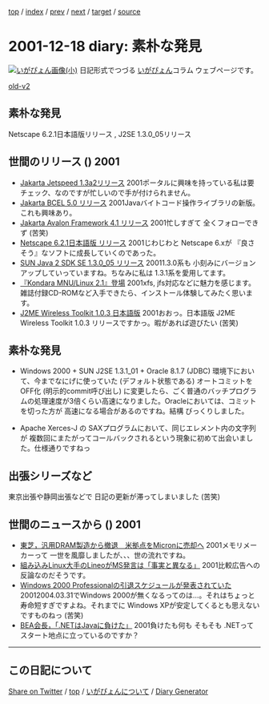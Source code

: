 [top](https://igapyon.github.io/diary/) 
 / [index](https://igapyon.github.io/diary/2001/index.html) 
 / [prev](https://igapyon.github.io/diary/2001/ig011212.html) 
 / [next](https://igapyon.github.io/diary/2001/ig011220.html) 
 / [target](https://igapyon.github.io/diary/2001/ig011218.html) 
 / [source](https://github.com/igapyon/diary/blob/gh-pages/2001/ig011218.html.src.md) 

2001-12-18 diary: 素朴な発見
=====================================================================================================
[![いがぴょん画像(小)](https://igapyon.github.io/diary/images/iga200306s.jpg "いがぴょん")](https://igapyon.github.io/diary/memo/memoigapyon.html) 日記形式でつづる [いがぴょん](https://igapyon.github.io/diary/memo/memoigapyon.html)コラム ウェブページです。

[old-v2](ig011218-orig.html)

## 素朴な発見

Netscape 6.2.1日本語版リリース , J2SE 1.3.0_05リリース


## 世間のリリース () 2001

* [Jakarta Jetspeed 1.3a2リリース](http://jakarta.apache.org/jetspeed/site/index.html)  2001ポータルに興味を持っている私は要チェック、なのですが忙しいので手が付けられません。
* [Jakarta BCEL 5.0 リリース](http://jakarta.apache.org/bcel/)  2001Javaバイトコード操作ライブラリの新版。これも興味あり。
* [Jakarta Avalon Framework 4.1 リリース](http://jakarta.apache.org/builds/jakarta-avalon/release/framework/)  2001忙しすぎて 全くフォローできず (苦笑)
* [Netscape 6.2.1日本語版 リリース](http://www.forest.impress.co.jp/article/2001/12/14/netscape621j.html)  2001じわじわと Netscape 6.xが 『良さそう』なソフトに成長していくのであった。
* [SUN Java 2 SDK SE 1.3.0_05 リリース](http://java.sun.com/products/archive/j2se/1.3.0_05/index.html)  20011.3.0系も 小刻みにバージョンアップしていっていますね。ちなみに私は 1.3.1系を愛用してます。
* [『Kondara MNU/Linux 2.1』登場](http://linux.ascii24.com/linux/news/today/2001/12/14/632069-000.html)  2001xfs, jfs対応などに魅力を感じます。雑誌付録CD-ROMなど入手できたら、インストール体験してみたく思います。
* [J2ME Wireless Toolkit 1.0.3 日本語版](http://java.sun.com/products/j2mewtoolkit/ja_download.html)  2001おおっ。日本語版 J2ME Wireless Toolkit 1.0.3 リリースですかっ。暇があれば遊びたい (苦笑)

## 素朴な発見

* Windows 2000 + SUN J2SE 1.3.1_01 + Oracle 8.1.7 (JDBC) 環境下において、今までなにげに使っていた
  (デフォルト状態である) オートコミットを OFF化 (明示的commit呼び出し) に変更したら、ごく普通のバッチプログラムの処理速度が3倍くらい高速になりました。Oracleにおいては、コミットを切った方が
  高速になる場合があるのですね。結構 びっくりしました。
  
* Apache Xerces-J の SAXプログラムにおいて、同じエレメント内の文字列が 複数回にまたがってコールバックされるという現象に初めて出会いました。仕様通りですねっ

## 出張シリーズなど

東京出張や静岡出張などで 日記の更新が滞ってしまいました (苦笑)

## 世間のニュースから () 2001

* [東芝，汎用DRAM製造から撤退　米拠点をMicronに売却へ](http://www.zdnet.co.jp/news/bursts/0112/18/08.html)  2001メモリメーカーって 一世を風靡しましたが、、、世の流れですね。
* [組み込みLinux大手のLineoがMS発言は「事実と異なる」](http://www.zdnet.co.jp/news/0112/18/b_1217_05.html)  2001比較広告への反論なのだそうです。
* [Windows 2000 Professionalの引退スケジュールが発表されていた](http://www.zdnet.co.jp/news/0112/18/b_1217_01.html)  20012004.03.31でWindows 2000が無くなるってのは…。それはちょっと寿命短すぎですよね。それまでに Windows XPが安定してくるとも思えないですものねっ (苦笑)
* [BEA会長，「.NETはJavaに負けた」](http://www.zdnet.co.jp/news/0112/12/b_1211_08.html)  2001負けたも何も そもそも .NETって スタート地点に立っているのですか？

----------------------------------------------------------------------------------------------------

## この日記について

[Share on Twitter](https://twitter.com/intent/tweet?hashtags=igapyon%2Cdiary%2C%E3%81%84%E3%81%8C%E3%81%B4%E3%82%87%E3%82%93&text=%E7%B4%A0%E6%9C%B4%E3%81%AA%E7%99%BA%E8%A6%8B&url=https%3A%2F%2Figapyon.github.io%2Fdiary%2F2001%2Fig011218.html) / [top](../index.html) / [いがぴょんについて](https://igapyon.github.io/diary/memo/memoigapyon.html) / [Diary Generator](https://github.com/igapyon/igapyonv3)
